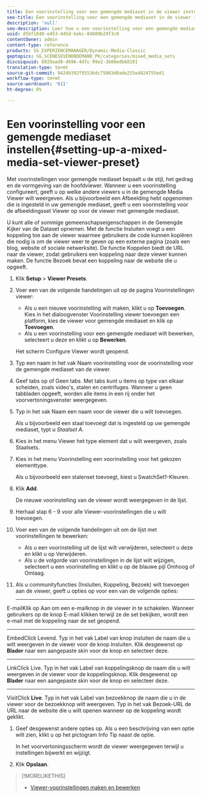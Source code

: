 ```yaml
---
title: Een voorinstelling voor een gemengde mediaset in de viewer instellen
seo-title: Een voorinstelling voor een gemengde mediaset in de viewer instellen
description: 'null'
seo-description: Leer hoe u een voorinstelling voor een gemengde mediaset voor de viewer instelt.
uuid: d5bf1840-e453-445d-bebc-84889b29f3c8
contentOwner: admin
content-type: reference
products: SG_EXPERIENCEMANAGER/Dynamic-Media-Classic
geptopics: SG_SCENESEVENONDEMAND_PK/categories/mixed_media_sets
discoiquuid: 8029aad8-d696-4d7c-99e2-3b08edb68181
translation-type: tm+mt
source-git-commit: 9424b392f85536dc75083d0ade255e4824755ed1
workflow-type: tm+mt
source-wordcount: '611'
ht-degree: 0%

---
```



# Een voorinstelling voor een gemengde mediaset instellen{#setting-up-a-mixed-media-set-viewer-preset}

Met voorinstellingen voor gemengde mediaset bepaalt u de stijl, het gedrag en de vormgeving van de hoofdviewer. Wanneer u een voorinstelling configureert, geeft u op welke andere viewers u in de gemengde Media Viewer wilt weergeven. Als u bijvoorbeeld een Afbeelding hebt opgenomen die is ingesteld in uw gemengde mediaset, geeft u een voorinstelling voor de afbeeldingsset Viewer op voor de viewer met gemengde mediaset.

U kunt alle of sommige gemeenschapseigenschappen in de Gemengde Kijker van de Dataset opnemen. Met de functie Insluiten voegt u een koppeling toe aan de viewer waarmee gebruikers de code kunnen kopiëren die nodig is om de viewer weer te geven op een externe pagina (zoals een blog, website of sociale netwerksite). De functie Koppelen biedt de URL naar de viewer, zodat gebruikers een koppeling naar deze viewer kunnen maken. De functie Bezoek bevat een koppeling naar de website die u opgeeft.

1. Klik **Setup** > **Viewer Presets**.
1. Voer een van de volgende handelingen uit op de pagina Voorinstellingen viewer:

   * Als u een nieuwe voorinstelling wilt maken, klikt u op **Toevoegen**. Kies in het dialoogvenster Voorinstelling viewer toevoegen een platform, kies de viewer voor gemengde mediaset en klik op **Toevoegen**.
   * Als u een voorinstelling voor een gemengde mediaset wilt bewerken, selecteert u deze en klikt u op **Bewerken**.

   Het scherm Configure Viewer wordt geopend.

1. Typ een naam in het vak Naam voorinstelling voor de voorinstelling voor de gemengde mediaset van de viewer.
1. Geef tabs op of Geen tabs. Met tabs kunt u items op type van elkaar scheiden, zoals video&#39;s, stalen en centrifuges. Wanneer u geen tabbladen opgeeft, worden alle items in een rij onder het voorvertoningsvenster weergegeven.
1. Typ in het vak Naam een naam voor de viewer die u wilt toevoegen.

   Als u bijvoorbeeld een staal toevoegt dat is ingesteld op uw gemengde mediaset, typt u *Staalset A*.

1. Kies in het menu Viewer het type element dat u wilt weergeven, zoals Staalsets.
1. Kies in het menu Voorinstelling een voorinstelling voor het gekozen elementtype.

   Als u bijvoorbeeld een stalenset toevoegt, kiest u SwatchSet1-Kleuren.

1. Klik **Add**.

   De nieuwe voorinstelling van de viewer wordt weergegeven in de lijst.

1. Herhaal stap 6 - 9 voor alle Viewer-voorinstellingen die u wilt toevoegen.
1. Voer een van de volgende handelingen uit om de lijst met voorinstellingen te bewerken:

   * Als u een voorinstelling uit de lijst wilt verwijderen, selecteert u deze en klikt u op Verwijderen.
   * Als u de volgorde van voorinstellingen in de lijst wilt wijzigen, selecteert u een voorinstelling en klikt u op de blauwe pijl Omhoog of Omlaag.

1. Als u communityfuncties (Insluiten, Koppeling, Bezoek) wilt toevoegen aan de viewer, geeft u opties op voor een van de volgende opties:

   * ****
E-mailKlik op Aan om een e-mailknop in de viewer in te schakelen. Wanneer gebruikers op de knop E-mail klikken terwijl ze de set bekijken, wordt een e-mail met de koppeling naar de set geopend.

   * ****
EmbedClick Levend. Typ in het vak Label van knop insluiten de naam die u wilt weergeven in de viewer voor de knop Insluiten. Klik desgewenst op 
**Blader** naar een aangepaste skin voor de knop en selecteer deze.

   * ****
LinkClick Live. Typ in het vak Label van koppelingsknop de naam die u wilt weergeven in de viewer voor de koppelingsknop. Klik desgewenst op 
**Blader** naar een aangepaste skin voor de knop en selecteer deze.

   * ****
VisitClick 
**Live**. Typ in het vak Label van bezoekknop de naam die u in de viewer voor de bezoekknop wilt weergeven. Typ in het vak Bezoek-URL de URL naar de website die u wilt openen wanneer op de koppeling wordt geklikt.

1. Geef desgewenst andere opties op. Als u een beschrijving van een optie wilt zien, klikt u op het pictogram Info Tip naast de optie.

   In het voorvertoningsscherm wordt de viewer weergegeven terwijl u instellingen bijwerkt en wijzigt.

1. Klik **Opslaan**.

>[!MORELIKETHIS]
>
>* [Viewer-voorinstellingen maken en bewerken](application-setup.md#adding_and_editing_viewer_presets)

